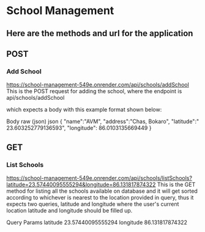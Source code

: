 # School Management

## Here are the methods and url for the application

## POST

### Add School

https://school-management-549e.onrender.com/api/schools/addSchool
This is the POST request for adding the school, where the endpoint is api/schools/addSchool

which expects a body with this example format shown below:

Body
raw (json)
json
{
"name":"AVM",
"address":"Chas, Bokaro",
"latitude":" 23.603252779136593",
"longitude": 86.0103135669449
}

## GET

### List Schools

https://school-management-549e.onrender.com/api/schools/listSchools?latitude=23.57440095555294&longitude=86.131817874322
This is the GET method for listing all the schools available on database and it will get sorted according to whichever is nearest to the location provided in query, thus it expects two queries, latitude and longitude where the user's current location latitude and longitude should be filled up.

Query Params
latitude
23.57440095555294
longitude
86.131817874322
